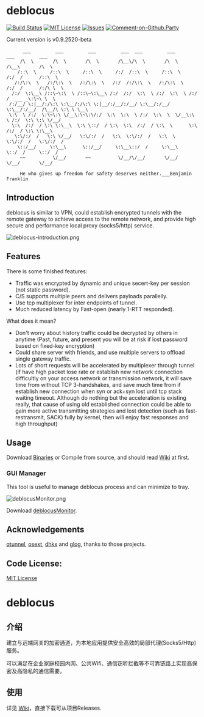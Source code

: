 # deblocus

[![Build Status](https://travis-ci.org/Lafeng/deblocus.svg?branch=master)](https://travis-ci.org/Lafeng/deblocus)
[![MIT License](https://img.shields.io/packagist/l/doctrine/orm.svg)](http://opensource.org/licenses/MIT)
[![Issues](https://img.shields.io/github/issues/Lafeng/deblocus.svg)](https://github.com/Lafeng/deblocus/issues)
[![Comment-on-Github.Party](https://img.shields.io/badge/Comment%20on-Github.Party-yellow.svg)](https://github.party/item?id=46)

Current version is v0.9.2520-beta

```
      ___         ___         ___         ___  ___         ___         ___         ___     
     /\  \       /\  \       /\  \       /\__\/\  \       /\  \       /\__\       /\  \    
    /::\  \     /::\  \     /::\  \     /:/  /::\  \     /::\  \     /:/  /      /::\  \   
   /:/\:\  \   /:/\:\  \   /:/\:\  \   /:/  /:/\:\  \   /:/\:\  \   /:/  /      /:/\ \  \  
  /:/  \:\__\ /::\~\:\  \ /::\~\:\__\ /:/  /:/  \:\  \ /:/  \:\  \ /:/  /  ___ _\:\~\ \  \ 
 /:/__/ \:|__/:/\:\ \:\__/:/\:\ \:|__/:/__/:/__/ \:\__/:/__/ \:\__/:/__/  /\__/\ \:\ \ \__\
 \:\  \ /:/  \:\~\:\ \/__\:\~\:\/:/  \:\  \:\  \ /:/  \:\  \  \/__\:\  \ /:/  \:\ \:\ \/__/
  \:\  /:/  / \:\ \:\__\  \:\ \::/  / \:\  \:\  /:/  / \:\  \      \:\  /:/  / \:\ \:\__\  
   \:\/:/  /   \:\ \/__/   \:\/:/  /   \:\  \:\/:/  /   \:\  \      \:\/:/  /   \:\/:/  /  
    \::/__/     \:\__\      \::/__/     \:\__\::/  /     \:\__\      \::/  /     \::/  /   
     ~~          \/__/       ~~          \/__/\/__/       \/__/       \/__/       \/__/    
     
     He who gives up freedom for safety deserves neither.___Benjamin Franklin
```

## Introduction

deblocus is similar to VPN, could establish encrypted tunnels with the remote gateway to achieve access to the remote network, and  provide high secure and performance local proxy (socks5/http) service. 

![deblocus-introduction.png](https://i.imgur.com/FP5A7hE.png)

## Features

There is some finished features:

- Traffic was encrypted by dynamic and unique secert-key per session (not static password).
- C/S supports multiple peers and delivers payloads parallelly.
- Use tcp multiplexer for inter endpoints of tunnel.
- Much reduced latency by Fast-open (nearly 1-RTT responded).

What does it mean?

- Don't worry about history traffic could be decrypted by others in anytime (Past, future, and present you will be at risk if lost password based on fixed-key encryption)
- Could share server with friends, and use multiple servers to offload single gateway traffic.
- Lots of short requests will be accelerated by multiplexer through tunnel (if have high packet lose rate or establish new network connection difficultly on your access network or transmission network, it will save time from without TCP 3-handshakes, and save much time  from if establish new connection when syn or ack+syn lost until tcp stack waiting timeout. Although do nothing but the acceleration is existing really, that cause of using old established connection could be able to gain more active transmitting strategies and lost detection (such as fast-restransmit, SACK) fully by kernel, then will enjoy fast responses and high throughput)

## Usage

Download [Binaries](https://github.com/Lafeng/deblocus/releases) or Compile from source, and should read [Wiki](https://github.com/Lafeng/deblocus/wiki) at first.

### GUI Manager

This tool is useful to manage deblocus process and can minimize to tray.

![deblocusMonitor.png](https://i.imgur.com/pdBpKN6m.png)

Download [deblocusMonitor](https://deblocus.codeplex.com/releases).

## Acknowledgements

[qtunnel](https://github.com/getqujing/qtunnel), [osext](https://bitbucket.org/kardianos/osext), [dhkx](https://github.com/monnand/dhkx) and [glog](https://github.com/golang/glog), thanks to those projects.

## Code License:

[MIT License](https://github.com/tvvocold/deblocus/blob/master/LICENSE)


# deblocus

## 介绍

建立与远端网关的加密通道，为本地应用提供安全高效的局部代理(Socks5/Http)服务。

可以满足在企业家庭校园内网、公共Wifi、通信窃听拦截等不可靠链路上实现高保密及高隐私的通信需要。

## 使用

详见 [Wiki](https://github.com/Lafeng/deblocus/wiki)，直接下载可从项目Releases.
